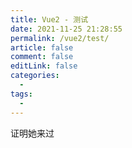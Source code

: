 ```yaml
---
title: Vue2 - 测试
date: 2021-11-25 21:28:55
permalink: /vue2/test/
article: false
comment: false
editLink: false
categories:
  - 
tags: 
  - 
---
```


证明她来过